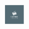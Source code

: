 <a href="">
    <img src="Map/flax-movie.png" alt="movie logo" title="flax-movies" align="right" height="60" />
</a>
